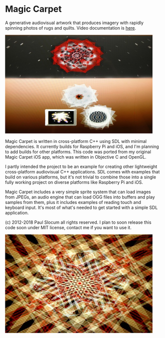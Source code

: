 # Magic Carpet

A generative audiovisual artwork that produces imagery with rapidly spinning photos of rugs and quilts.  Video documentation is [here](https://www.youtube.com/watch?v=vnxtZg9wPo4).

![menu screenshot](media/screenshots/screen_menu_480x320.jpg)

Magic Carpet is written in cross-platform C++ using SDL with minimal dependencies.  It currently builds for Raspberry Pi and iOS, and I'm planning to add builds for other platforms.  This code was ported from my original Magic Carpet iOS app, which was written in Objective C and OpenGL. 

I partly intended the project to be an example for creating other lightweight cross-platform audiovisual C++ applications.  SDL comes with examples that build on various platforms, but it's not trivial to combine those into a single fully working project on diverse platforms like Raspberry Pi and iOS.

Magic Carpet includes a very simple sprite system that can load images from JPEGs, an audio engine that can load OGG files into buffers and play samples from them, plus it includes examples of reading touch and keyboard input.  It's most of what's needed to get started with a simple SDL application.

(c) 2012-2018 Paul Slocum all rights reserved.  I plan to soon release this code soon under MIT license, contact me if you want to use it.  

![menu screenshot](media/screenshots/screen_1_480x320.jpg)
